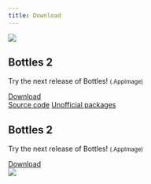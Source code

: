 ```yaml
---
title: Download
---
```


<section class="downloads">
  <!-- v2 -->
  <div class="container">
    <div class="image">
      <img class="animate__animated animate__fadeInUp" src="https://raw.githubusercontent.com/mirkobrombin/Bottles/master/screenshot-0.png" />
    </div>
    <div class="info">
      <h1 class="animate__animated animate__fadeInRight">Bottles 2</h1>
      <p>Try the next release of Bottles! <small>(.AppImage)</small></p>
      <a class="button" href="https://github.com/bottlesdevs/Bottles/releases/tag/continuous" title="Download Bottles (.AppImage)">Download</a>
      <div class="more-links">
        <a href="https://github.com/bottlesdevs/Bottles#build-with-meson-construction_worker">Source code</a>
        <a href="https://github.com/bottlesdevs/Bottles#unofficial-packages">Unofficial packages</a>
      </div>
    </div>
  </div>
  <!-- v1 -->
  <div class="container">
    <div class="info">
      <h1 class="animate__animated animate__fadeInRight">Bottles 2</h1>
      <p>Try the next release of Bottles! <small>(.AppImage)</small></p>
      <a class="button" href="https://github.com/bottlesdevs/Bottles/releases/tag/continuous-v1" title="Download Bottles v1 (.deb)">Download</a>
    </div>
    <div class="image">
      <img class="animate__animated animate__fadeInUp" src="https://raw.githubusercontent.com/bottlesdevs/Bottles/v1/data/screenshot-1.png" />
    </div>
  </div>
</section>
